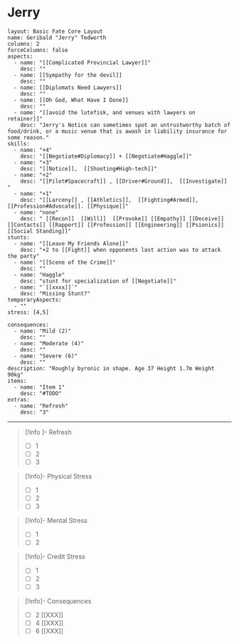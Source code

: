 # Jerry

```statblock
layout: Basic Fate Core Layout
name: Geribald "Jerry" Tedworth
columns: 2
forceColumns: false
aspects:
  - name: "[[Complicated Provincial Lawyer]]"
    desc: ""
  - name: [[Sympathy for the devil]]
    desc: ""
  - name: [[Diplomats Need Lawyers]]
    desc: ""
  - name: [[Oh God, What Have I Done]]
    desc: ""
  - name: "[[avoid the lutefisk, and venues with lawyers on retainer]]"
    desc: "Jerry's Notice can sometimes spot an untrustworthy batch of food/drink, or a music venue that is awash in liability insurance for some reason."
skills:
  - name: "+4"
    desc: "[[Negotiate#Diplomacy]] + [[Negotiate#Haggle]]"
  - name: "+3"
    desc: "[[Notice]],  [[Shooting#High-tech]]"
  - name: "+2"
    desc: "[[Pilot#Spacecraft]] , [[Driver#Ground]],  [[Investigate]] "
  - name: "+1"
    desc: "[[Larceny]] , [[Athletics]],  [[Fighting#Armed]],  [[Profession#Advocate]]. [[Physique]]"
  - name: "none"
    desc: " [[Recon]]  [[Will]]  [[Provoke]] [[Empathy]] [[Deceive]] [[Contacts]] [[Rapport]] [[Profession]] [[Engineering]] [[Psionics]] [[Social Standing]]"
stunts:
  - name: "[[Leave My Friends Alone]]"
    desc: "+2 to [[Fight]] when opponents last action was to attack the party"
  - name: "[[Scene of the Crime]]"
    desc: ""
  - name: "Haggle"
    desc: "stunt for specialization of [[Negotiate]]"
  - name: "`[[xxxx]]`"
    desc: "Missing Stunt?"
temporaryAspects: 
  - ""
stress: [4,5]

consequences:
  - name: "Mild (2)"
    desc: ""
  - name: "Moderate (4)"
    desc: ""
  - name: "Severe (6)"
    desc: ""
description: "Roughly byronic in shape. Age 37 Height 1.7m Weight 90kg"
items:
  - name: "Item 1"
    desc: "#TODO"
extras:
  - name: "Refresh"
    desc: "3"
```
---
> [!info ]- Refresh
> - [ ] 1
> - [ ] 2
> - [ ] 3

> [!info]- Physical Stress
> - [ ] 1
> - [ ] 2
> - [ ] 3

> [!info]- Mental Stress
> - [ ] 1
> - [ ] 2

> [!info]- Credit Stress
> - [ ] 1
> - [ ] 2
> - [ ] 3

> [!info]- Consequences
> - [ ] 2 [[XXX]]
> - [ ] 4 [[XXX]]
> - [ ] 6 [[XXX]]					